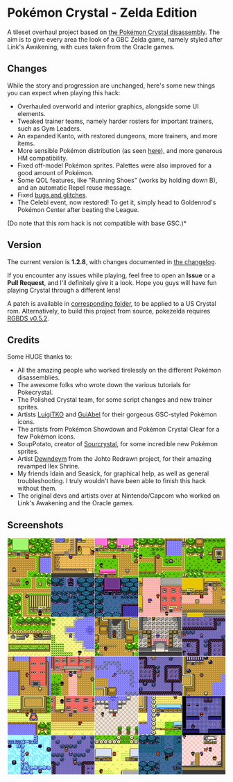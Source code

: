 # Pokémon Crystal - Zelda Edition

A tileset overhaul project based on [the Pokémon Crystal disassembly](https://github.com/pret/pokecrystal). The aim is to give every area the look of a GBC Zelda game, namely styled after Link's Awakening, with cues taken from the Oracle games.

## Changes
While the story and progression are unchanged, here's some new things you can expect when playing this hack:
* Overhauled overworld and interior graphics, alongside some UI elements.
* Tweaked trainer teams, namely harder rosters for important trainers, such as Gym Leaders.
* An expanded Kanto, with restored dungeons, more trainers, and more items.
* More sensible Pokémon distribution (as seen [here](docs/NEW_LOCATIONS.txt)), and more generous HM compatibility.
* Fixed off-model Pokémon sprites. Palettes were also improved for a good amount of Pokémon.
* Some QOL features, like "Running Shoes" (works by holding down B), and an automatic Repel reuse message.
* Fixed [bugs and glitches](https://github.com/pret/pokecrystal/blob/master/docs/bugs_and_glitches.md).
* The Celebi event, now restored! To get it, simply head to Goldenrod's Pokémon Center after beating the League.

(Do note that this rom hack is not compatible with base GSC.)*

## Version
The current version is **1.2.8**, with changes documented in [the changelog](docs/CHANGELOG.txt).

If you encounter any issues while playing, feel free to open an **Issue** or a **Pull Request**, and I'll definitely give it a look. Hope you guys will have fun playing Crystal through a different lens!


A patch is available in [corresponding folder](patch/pokezelda.bps), to be applied to a US Crystal rom. Alternatively, to build this project from source, pokezelda requires [RGBDS v0.5.2](https://github.com/gbdev/rgbds/releases/tag/v0.5.2).

## Credits
Some HUGE thanks to:
* All the amazing people who worked tirelessly on the different Pokémon disassemblies.
* The awesome folks who wrote down the various tutorials for Pokecrystal.
* The Polished Crystal team, for some script changes and new trainer sprites.
* Artists [LuigiTKO](https://twitter.com/LuigiTKO) and [GuiAbel](https://twitter.com/guiabel/) for their gorgeous GSC-styled Pokémon icons.
* The artists from Pokémon Showdown and Pokémon Crystal Clear for a few Pokémon icons.
* SoupPotato, creator of [Sourcrystal](https://github.com/SoupPotato/Sourcrystal), for some incredible new Pokémon sprites.
* Artist [Dewndeym](https://twitter.com/dewndeym) from the Johto Redrawn project, for their amazing revamped Ilex Shrine.
* My friends Idain and Seasick, for graphical help, as well as general troubleshooting. I truly wouldn't have been able to finish this hack without them.
* The original devs and artists over at Nintendo/Capcom who worked on Link's Awakening and the Oracle games.

## Screenshots
![main-collage](docs/main-collage.png)
